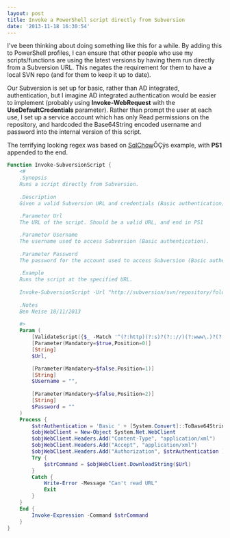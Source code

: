 ```yaml
---
layout: post
title: Invoke a PowerShell script directly from Subversion
date: '2013-11-18 16:30:54'
---
```



I've been thinking about doing something like this for a while. By adding this to PowerShell profiles, I can ensure that other people who use my scripts/functions are using the latest versions by having them run directly from a Subversion URL. This negates the requirement for them to have a local SVN repo (and for them to keep it up to date).

Our Subversion is set up for basic, rather than AD integrated, authentication, but I imagine AD integrated authentication would be easier to implement (probably using **Invoke-WebRequest** with the **UseDefaultCredentials** parameter). Rather than prompt the user at each use, I set up a service account which has only Read permissions on the repository, and hardcoded the Base64String encoded username and password into the internal version of this script.

The terrifying looking regex was based on [SqlChow](http://sqlchow.wordpress.com/2013/09/07/using-verbal-expressions-to-make-regex-easy-in-powershell/)ÔÇÿs example, with **PS1** appended to the end.

```powershell
Function Invoke-SubversionScript {
    <#
    .Synopsis
    Runs a script directly from Subversion.
    
    .Description
    Given a valid Subversion URL and credentials (Basic authentication) invokes the script on the local machine.
    
    .Parameter Url
    The URL of the script. Should be a valid URL, and end in PS1

    .Parameter Username
    The username used to access Subversion (Basic authentication).
    
    .Parameter Password
    The password for the account used to access Subversion (Basic authentication).
    
    .Example
    Runs the script at the specified URL.
    
    Invoke-SubversionScript -Url "http://subversion/svn/repository/folder/SCOM2012Functions.ps1" -Username "Domain\Username" -Password "Password1"
    
    .Notes
    Ben Neise 18/11/2013
    
    #>
	Param (
        [ValidateScript({$_ -Match '^(?:http)(?:s)?(?:://)(?:www\.)?(?:[^\ ]*).ps1$'})]
        [Parameter(Mandatory=$true,Position=0)]
        [String]
		$Url,

        [Parameter(Mandatory=$false,Position=1)]
        [String]
        $Username = "",
        
        [Parameter(Mandatory=$false,Position=2)]
        [String]
        $Password = ""
	)
    Process {
        $strAuthentication = 'Basic ' + [System.Convert]::ToBase64String([System.Text.Encoding]::UTF8.GetBytes($Username + ":" + $Password ))
        $objWebClient = New-Object System.Net.WebClient
        $objWebClient.Headers.Add("Content-Type", "application/xml")
        $objWebClient.Headers.Add("Accept", "application/xml")
        $objWebClient.Headers.Add("Authorization", $strAuthentication )
        Try {
            $strCommand = $objWebClient.DownloadString($Url)
        }
        Catch {
            Write-Error -Message "Can't read URL"
            Exit
        }
    }
    End {
        Invoke-Expression -Command $strCommand
    }
}
```


